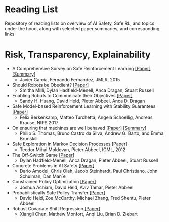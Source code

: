 # Reading List
Repository of reading lists on overview of AI Safety, Safe RL, and topics under the hood, along with selected paper summaries, and corresponding links

# Risk, Transparency, Explainability 
* A Comprehensive Survey on Safe Reinforcement Learning [[Paper]](http://jmlr.org/papers/v16/garcia15a.html) [[Summary]](https://github.com/kkhetarpal/Literature/blob/master/RL/ReadingList/ComprehensiveSurveySafeRL.md)
  * Javier Garcia, Fernando Fernandez, JMLR, 2015
* Should Robots be Obedient? [[Paper]](https://arxiv.org/pdf/1705.09990.pdf)
  * Smitha Milli, Dylan Hadfield-Menell, Anca Dragan, Stuart Russell
* Enabling Robots to Communicate their Objectives [[Paper]](https://arxiv.org/pdf/1702.03465.pdf)
  * Sandy H. Huang, David Held, Pieter Abbeel, Anca D. Dragan
* Safe Model-based Reinforcement Learning with Stability Guarantees [[Paper]](https://arxiv.org/pdf/1705.08551.pdf)
  * Felix Berkenkamp, Matteo Turchetta, Angela Schoellig, Andreas Krause, NIPS 2017
* On ensuring that machines are well behaved [[Paper]](https://arxiv.org/pdf/1708.05448.pdf) [[Summary]](https://github.com/kkhetarpal/Literature/blob/master/OnEnsuringthatIntelligentMachinesAreWellBehaved.md)
  * Philip S. Thomas, Bruno Castro da Silva, Andrew G. Barto, and Emma Brunskill
* Safe Exploration in Markov Decision Processes [[Paper]](https://people.eecs.berkeley.edu/~pabbeel/papers/MoldovanAbbeel_ICML2012full-rev2.pdf)
  * Teodor Mihai Moldovan, Pieter Abbeel, ICML, 2012
* The Off-Switch Game [[Paper]](https://arxiv.org/pdf/1611.08219.pdf)
  * Dylan Hadfield-Menell, Anca Dragan, Pieter Abbeel, Stuart Russell
* Concrete Problems in AI Safety [[Paper]](https://arxiv.org/pdf/1606.06565.pdf)
  * Dario Amodei, Chris Olah, Jacob Steinhardt, Paul Christiano, John Schulman, Dan Man´e
* Constrained Policy Optimization [[Paper]](https://arxiv.org/pdf/1705.10528.pdf)
  * Joshua Achiam, David Held, Aviv Tamar, Pieter Abbeel
* Probabilistically Safe Policy Transfer [[Paper]](https://arxiv.org/pdf/1705.05394.pdf)
  * David Held, Zoe McCarthy, Michael Zhang, Fred Shentu, Pieter Abbeel
* Robust Covariate Shift Regression [[Paper]](http://proceedings.mlr.press/v51/chen16d.pdf)
  * Xiangli Chen, Mathew Monfort, Anqi Liu, Brian D. Ziebart
